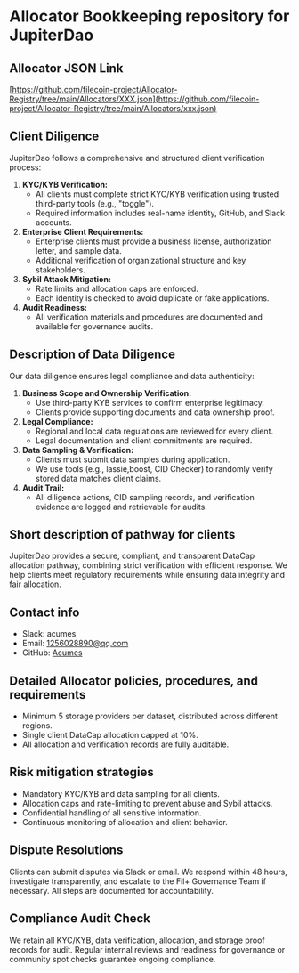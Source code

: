 # Allocator Bookkeeping repository for JupiterDao

## Allocator JSON Link
[https://github.com/filecoin-project/Allocator-Registry/tree/main/Allocators/XXX.json](https://github.com/filecoin-project/Allocator-Registry/tree/main/Allocators/xxx.json)

## Client Diligence

JupiterDao follows a comprehensive and structured client verification process:

1. **KYC/KYB Verification:**
    - All clients must complete strict KYC/KYB verification using trusted third-party tools (e.g., "toggle").
    - Required information includes real-name identity, GitHub, and Slack accounts.
2. **Enterprise Client Requirements:**
    - Enterprise clients must provide a business license, authorization letter, and sample data.
    - Additional verification of organizational structure and key stakeholders.
3. **Sybil Attack Mitigation:**
    - Rate limits and allocation caps are enforced.
    - Each identity is checked to avoid duplicate or fake applications.
4. **Audit Readiness:**
    - All verification materials and procedures are documented and available for governance audits.

## Description of Data Diligence

Our data diligence ensures legal compliance and data authenticity:

1. **Business Scope and Ownership Verification:**
    - Use third-party KYB services to confirm enterprise legitimacy.
    - Clients provide supporting documents and data ownership proof.
2. **Legal Compliance:**
    - Regional and local data regulations are reviewed for every client.
    - Legal documentation and client commitments are required.
3. **Data Sampling & Verification:**
    - Clients must submit data samples during application.
    - We use tools (e.g., lassie,boost, CID Checker) to randomly verify stored data matches client claims.
4. **Audit Trail:**
    - All diligence actions, CID sampling records, and verification evidence are logged and retrievable for audits.

## Short description of pathway for clients

JupiterDao provides a secure, compliant, and transparent DataCap allocation pathway, combining strict verification with efficient response. We help clients meet regulatory requirements while ensuring data integrity and fair allocation.

## Contact info

- Slack: acumes
- Email: 1256028890@qq.com
- GitHub: [Acumes](https://github.com/Acumes)

## Detailed Allocator policies, procedures, and requirements

- Minimum 5 storage providers per dataset, distributed across different regions.
- Single client DataCap allocation capped at 10%.
- All allocation and verification records are fully auditable.

## Risk mitigation strategies

- Mandatory KYC/KYB and data sampling for all clients.
- Allocation caps and rate-limiting to prevent abuse and Sybil attacks.
- Confidential handling of all sensitive information.
- Continuous monitoring of allocation and client behavior.

## Dispute Resolutions

Clients can submit disputes via Slack or email. We respond within 48 hours, investigate transparently, and escalate to the Fil+ Governance Team if necessary. All steps are documented for accountability.

## Compliance Audit Check

We retain all KYC/KYB, data verification, allocation, and storage proof records for audit. Regular internal reviews and readiness for governance or community spot checks guarantee ongoing compliance.